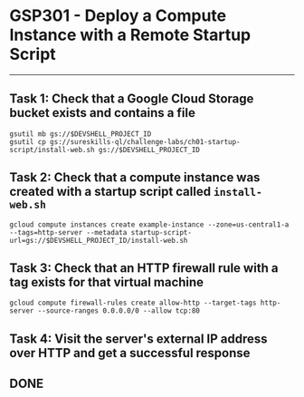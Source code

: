 # GSP301 - Deploy a Compute Instance with a Remote Startup Script
-----------------------------------------------------------------------------------------------------------------------------------------------------------------
## Task 1: Check that a Google Cloud Storage bucket exists and contains a file
```
gsutil mb gs://$DEVSHELL_PROJECT_ID
gsutil cp gs://sureskills-ql/challenge-labs/ch01-startup-script/install-web.sh gs://$DEVSHELL_PROJECT_ID
```

## Task 2: Check that a compute instance was created with a startup script called `install-web.sh`
```
gcloud compute instances create example-instance --zone=us-central1-a --tags=http-server --metadata startup-script-url=gs://$DEVSHELL_PROJECT_ID/install-web.sh
```

## Task 3: Check that an HTTP firewall rule with a tag exists for that virtual machine
```
gcloud compute firewall-rules create allow-http --target-tags http-server --source-ranges 0.0.0.0/0 --allow tcp:80
```

## Task 4: Visit the server's external IP address over HTTP and get a successful response

## DONE

